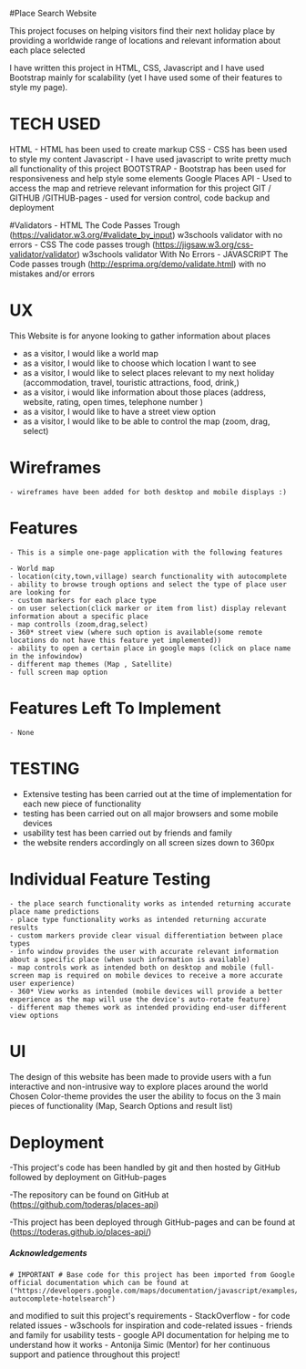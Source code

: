 #Place Search Website 

This project focuses on helping visitors find their next holiday place by providing
a worldwide range of locations and relevant information about each place selected

I have written this project in HTML, CSS, Javascript and I have used Bootstrap mainly for scalability (yet I have used some of their features to style my page).

# TECH USED

HTML
	- HTML has been used to create markup
CSS
	- CSS has been used to style my content
Javascript 
	- I have used javascript to write pretty much all functionality of this project 
BOOTSTRAP
	- Bootstrap has been used for responsiveness and help style some elements 
Google Places API
	- Used to access the map and retrieve relevant information for this project 
GIT / GITHUB /GITHUB-pages
	- used for version control, code backup and deployment

#Validators
	- HTML 
		The Code Passes Trough (https://validator.w3.org/#validate_by_input) w3schools validator
		 with no errors 
	- CSS
		The code passes trough (https://jigsaw.w3.org/css-validator/validator) w3schools validator
		 With No Errors
	- JAVASCRIPT
		The Code passes trough (http://esprima.org/demo/validate.html) with no mistakes and/or errors
# UX

This Website is for anyone looking to gather information about places 

- as a visitor, I would like a world map 
- as a visitor, I would like to choose which location I want to see
- as a visitor, I would like to select places relevant to my next holiday (accommodation, travel, touristic attractions, food, drink,)
- as a visitor, i would like information about those places (address, website, rating, open times, telephone number )
- as a visitor, I would like to have a street view option
- as a visitor, I would like to be able to control the map (zoom, drag, select)

# Wireframes
	- wireframes have been added for both desktop and mobile displays :)

# Features

	- This is a simple one-page application with the following features

	- World map 
	- location(city,town,village) search functionality with autocomplete 
	- ability to browse trough options and select the type of place user are looking for 
	- custom markers for each place type
	- on user selection(click marker or item from list) display relevant information about a specific place 
	- map controlls (zoom,drag,select)
	- 360* street view (where such option is available(some remote locations do not have this feature yet implemented))
	- ability to open a certain place in google maps (click on place name in the infowindow)
	- different map themes (Map , Satellite)
	- full screen map option 


# Features Left To Implement
	- None

# TESTING

- Extensive testing has been carried out at the time of implementation for each new piece of functionality
- testing has been carried out on all major browsers and some mobile devices
- usability test has been carried out by friends and family 
- the website renders accordingly on all screen sizes down to 360px

# Individual Feature Testing 
	- the place search functionality works as intended returning accurate place name predictions 
	- place type functionality works as intended returning accurate results
	- custom markers provide clear visual differentiation between place types
	- info window provides the user with accurate relevant information about a specific place (when such information is available)
	- map controls work as intended both on desktop and mobile (full-screen map is required on mobile devices to receive a more accurate user experience)
	- 360* View works as intended (mobile devices will provide a better experience as the map will use the device's auto-rotate feature)
	- different map themes work as intended providing end-user different view options

# UI

 The design of this website has been made to provide users with a fun interactive and non-intrusive way to explore places around the world 
 Chosen Color-theme provides the user the ability to focus on the 3 main pieces of functionality (Map, Search Options and result list)
 
	
# Deployment

-This project's code has been handled by git and then hosted by GitHub followed by deployment on GitHub-pages


-The repository can be found on GitHub at  (https://github.com/toderas/places-api)

-This project has been deployed through GitHub-pages and can be found at  (https://toderas.github.io/places-api/)


##### Acknowledgements ####

	# IMPORTANT # Base code for this project has been imported from Google official documentation which can be found at ("https://developers.google.com/maps/documentation/javascript/examples/places-autocomplete-hotelsearch") 
and modified to suit this project's requirements 
	- StackOverflow - for code related issues 
	- w3schools for inspiration and code-related issues 
	- friends and family for usability tests 
	- google API documentation for helping me to understand how it works 
	- Antonija Simic (Mentor) for her continuous support and patience throughout this project!


